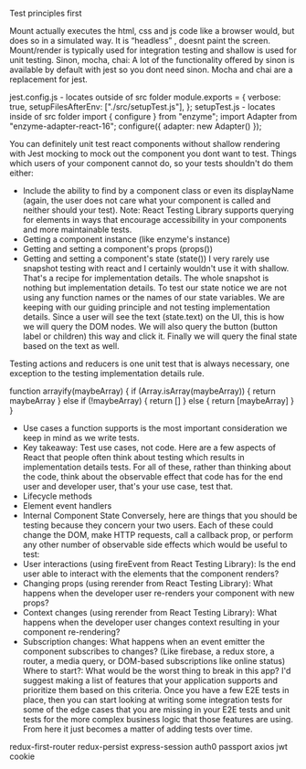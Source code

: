 Test principles first

Mount actually executes the html, css and js code like a browser would, but does so in a simulated way. It is “headless” , doesnt paint the screen.
Mount/render is typically used for integration testing and shallow is used for unit testing.
Sinon, mocha, chai: A lot of the functionality offered by sinon is available by default with jest so you dont need sinon. Mocha and chai are a replacement for jest.

jest.config.js - locates outside of src folder
module.exports = {
verbose: true,
setupFilesAfterEnv: ["./src/setupTest.js"],
};
setupTest.js - locates inside of src folder
import { configure } from "enzyme";
import Adapter from "enzyme-adapter-react-16";
configure({ adapter: new Adapter() });

You can definitely unit test react components without shallow rendering with Jest mocking to mock out the component you dont want to test.
Things which users of your component cannot do, so your tests shouldn't do them either:

- Include the ability to find by a component class or even its displayName (again, the user does not care what your component is called and neither should your test). Note: React Testing Library supports querying for elements in ways that encourage accessibility in your components and more maintainable tests.
- Getting a component instance (like enzyme's instance)
- Getting and setting a component's props (props())
- Getting and setting a component's state (state())
  I very rarely use snapshot testing with react and I certainly wouldn't use it with shallow. That's a recipe for implementation details. The whole snapshot is nothing but implementation details.
  To test our state notice we are not using any function names or the names of our state variables. We are keeping with our guiding principle and not testing implementation details. Since a user will see the text (state.text) on the UI, this is how we will query the DOM nodes. We will also query the button (button label or children) this way and click it. Finally we will query the final state based on the text as well.

Testing actions and reducers is one unit test that is always necessary, one exception to the testing implementation details rule.

function arrayify(maybeArray) {
  if (Array.isArray(maybeArray)) {
    return maybeArray
  } else if (!maybeArray) {
    return []
  } else {
    return [maybeArray]
  }
}

- Use cases a function supports is the most important consideration we keep in mind as we write tests.
- Key takeaway: Test use cases, not code.
  Here are a few aspects of React that people often think about testing which results in implementation details tests. For all of these, rather than thinking about the code, think about the observable effect that code has for the end user and developer user, that's your use case, test that.
- Lifecycle methods
- Element event handlers
- Internal Component State
  Conversely, here are things that you should be testing because they concern your two users. Each of these could change the DOM, make HTTP requests, call a callback prop, or perform any other number of observable side effects which would be useful to test:
- User interactions (using fireEvent from React Testing Library): Is the end user able to interact with the elements that the component renders?
- Changing props (using rerender from React Testing Library): What happens when the developer user re-renders your component with new props?
- Context changes (using rerender from React Testing Library): What happens when the developer user changes context resulting in your component re-rendering?
- Subscription changes: What happens when an event emitter the component subscribes to changes? (Like firebase, a redux store, a router, a media query, or DOM-based subscriptions like online status)
  Where to start?: What would be the worst thing to break in this app?
  I'd suggest making a list of features that your application supports and prioritize them based on this criteria.
  Once you have a few E2E tests in place, then you can start looking at writing some integration tests for some of the edge cases that you are missing in your E2E tests and unit tests for the more complex business logic that those features are using. From here it just becomes a matter of adding tests over time.

redux-first-router
redux-persist
express-session
auth0
passport
axios
jwt
cookie
